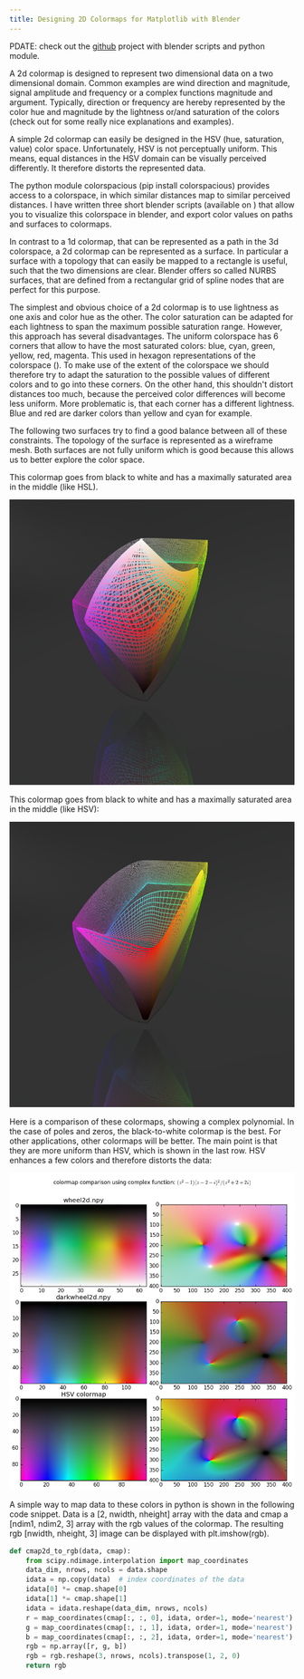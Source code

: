 ```yaml
---
title: Designing 2D Colormaps for Matplotlib with Blender
---
```


PDATE: check out the <a href="https://github.com/MMesch/cmap_builder.git">github</a> project with blender scripts and python module.

A 2d colormap is designed to represent two dimensional data on a two dimensional domain.
Common examples are wind direction and magnitude, signal amplitude and frequency or a complex functions magnitude and argument.
Typically, direction or frequency are hereby represented by the color hue and magnitude by the lightness or/and saturation of the colors
(check out <a href="http://peterkovesi.com/projects/colourmaps/ColourmapTheory/index.html"></a> for some really nice explanations and examples).

A simple 2d colormap can easily be designed in the HSV (hue, saturation, value) color space.
Unfortunately, HSV is not perceptually uniform.
This means, equal distances in the HSV domain can be visually perceived differently.
It therefore distorts the represented data.

The python module colorspacious (pip install colorspacious) provides access to a colorspace, in which similar distances map to similar perceived distances.
I have written three short blender scripts (available on <a href="www.github.com/mmesch/cmap_builder"></a>) that allow you to visualize this colorspace in blender, and export color values on paths and surfaces to colormaps.

In contrast to a 1d colormap, that can be represented as a path in the 3d colorspace, a 2d colormap can be represented as a surface.
In particular a surface with a topology that can easily be mapped to a rectangle is useful, such that the two dimensions are clear.
Blender offers so called NURBS surfaces, that are defined from a rectangular grid of spline nodes that are perfect for this purpose.

The simplest and obvious choice of a 2d colormap is to use lightness as one axis and color hue as the other.
The color saturation can be adapted for each lightness to span the maximum possible saturation range.
However, this approach has several disadvantages.
The uniform colorspace has 6 corners that allow to have the most saturated colors: blue, cyan, green, yellow, red, magenta.
This used in hexagon representations of the colorspace (<a href="https://en.wikipedia.org/wiki/HSL_and_HSV"></a>).
To make use of the extent of the colorspace we should therefore try to adapt the saturation to the possible values of different colors and to go into these corners.
On the other hand, this shouldn't distort distances too much, because the perceived color differences will become less uniform.
More problematic is, that each corner has a different lightness.
Blue and red are darker colors than yellow and cyan for example.

The following two surfaces try to find a good balance between all of these constraints.
The topology of the surface is represented as a wireframe mesh.
Both surfaces are not fully uniform which is good because this allows us to better explore the color space.

This colormap goes from black to white and has a maximally saturated area in the middle (like HSL).

<img src="/images/posts/cmap-wheel2d.png"/>

This colormap goes from black to white and has a maximally saturated area in the middle (like HSV):

<img src="/images/posts/cmap-darkwheel2d.png"/>

Here is a comparison of these colormaps, showing a complex polynomial.
In the case of poles and zeros, the black-to-white colormap is the best.
For other applications, other colormaps will be better.
The main point is that they are more uniform than HSV, which is shown in the last row.
HSV enhances a few colors and therefore distorts the data:

<img src="/images/posts/cmap-poles_and_zeros.png"/>

A simple way to map data to these colors in python is shown in the following code snippet.
Data is a [2, nwidth, nheight] array with the data and cmap a [ndim1, ndim2, 3] array with the rgb values of the colormap.
The resulting rgb [nwidth, nheight, 3] image can be displayed with plt.imshow(rgb).

```python
def cmap2d_to_rgb(data, cmap):
    from scipy.ndimage.interpolation import map_coordinates
    data_dim, nrows, ncols = data.shape
    idata = np.copy(data)  # index coordinates of the data
    idata[0] *= cmap.shape[0]
    idata[1] *= cmap.shape[1]
    idata = idata.reshape(data_dim, nrows, ncols)
    r = map_coordinates(cmap[:, :, 0], idata, order=1, mode='nearest')
    g = map_coordinates(cmap[:, :, 1], idata, order=1, mode='nearest')
    b = map_coordinates(cmap[:, :, 2], idata, order=1, mode='nearest')
    rgb = np.array([r, g, b])
    rgb = rgb.reshape(3, nrows, ncols).transpose(1, 2, 0)
    return rgb
```
